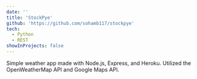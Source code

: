 ```yaml
---
date: ''
title: 'StockPye'
github: 'https://github.com/sohamb117/stockpye'
tech:
  - Python
  - REST
showInProjects: false
---
```


Simple weather app made with Node.js, Express, and Heroku. Utilized the OpenWeatherMap API and Google Maps API.
